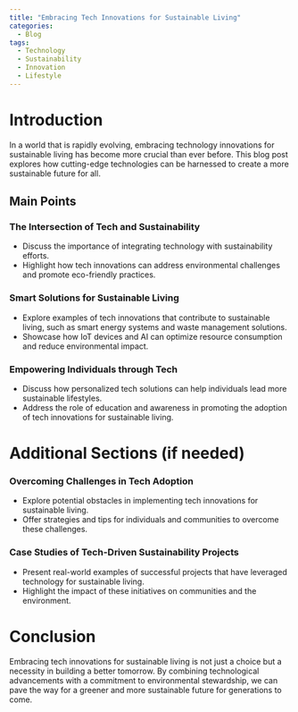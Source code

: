 ```yaml
---
title: "Embracing Tech Innovations for Sustainable Living"
categories:
  - Blog
tags:
  - Technology
  - Sustainability
  - Innovation
  - Lifestyle
---
```


# Introduction
In a world that is rapidly evolving, embracing technology innovations for sustainable living has become more crucial than ever before. This blog post explores how cutting-edge technologies can be harnessed to create a more sustainable future for all.

## Main Points
### The Intersection of Tech and Sustainability
- Discuss the importance of integrating technology with sustainability efforts.
- Highlight how tech innovations can address environmental challenges and promote eco-friendly practices.

### Smart Solutions for Sustainable Living
- Explore examples of tech innovations that contribute to sustainable living, such as smart energy systems and waste management solutions.
- Showcase how IoT devices and AI can optimize resource consumption and reduce environmental impact.

### Empowering Individuals through Tech
- Discuss how personalized tech solutions can help individuals lead more sustainable lifestyles.
- Address the role of education and awareness in promoting the adoption of tech innovations for sustainable living.

# Additional Sections (if needed)
### Overcoming Challenges in Tech Adoption
- Explore potential obstacles in implementing tech innovations for sustainable living.
- Offer strategies and tips for individuals and communities to overcome these challenges.

### Case Studies of Tech-Driven Sustainability Projects
- Present real-world examples of successful projects that have leveraged technology for sustainable living.
- Highlight the impact of these initiatives on communities and the environment.

# Conclusion
Embracing tech innovations for sustainable living is not just a choice but a necessity in building a better tomorrow. By combining technological advancements with a commitment to environmental stewardship, we can pave the way for a greener and more sustainable future for generations to come.